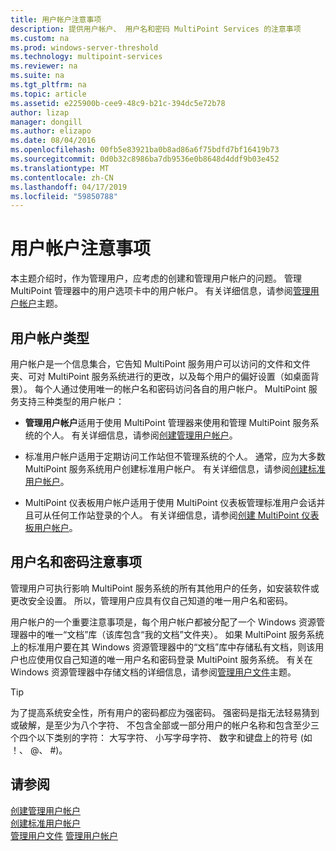 ```yaml
---
title: 用户帐户注意事项
description: 提供用户帐户、 用户名和密码 MultiPoint Services 的注意事项
ms.custom: na
ms.prod: windows-server-threshold
ms.technology: multipoint-services
ms.reviewer: na
ms.suite: na
ms.tgt_pltfrm: na
ms.topic: article
ms.assetid: e225900b-cee9-48c9-b21c-394dc5e72b78
author: lizap
manager: dongill
ms.author: elizapo
ms.date: 08/04/2016
ms.openlocfilehash: 00fb5e83921ba0b8ad86a6f75bdfd7bf16419b73
ms.sourcegitcommit: 0d0b32c8986ba7db9536e0b8648d4ddf9b03e452
ms.translationtype: MT
ms.contentlocale: zh-CN
ms.lasthandoff: 04/17/2019
ms.locfileid: "59850788"
---
```

# <a name="user-account-considerations"></a>用户帐户注意事项
本主题介绍时，作为管理用户，应考虑的创建和管理用户帐户的问题。 管理 MultiPoint 管理器中的用户选项卡中的用户帐户。 有关详细信息，请参阅[管理用户帐户](Manage-User-Accounts.md)主题。  
  
## <a name="user-account-types"></a>用户帐户类型  
用户帐户是一个信息集合，它告知 MultiPoint 服务用户可以访问的文件和文件夹、可对 MultiPoint 服务系统进行的更改，以及每个用户的偏好设置（如桌面背景）。 每个人通过使用唯一的帐户名和密码访问各自的用户帐户。 MultiPoint 服务支持三种类型的用户帐户：  
  
-   **管理用户帐户**适用于使用 MultiPoint 管理器来使用和管理 MultiPoint 服务系统的个人。 有关详细信息，请参阅[创建管理用户帐户](Create-an-Administrative-User-Account.md)。  
  
-   标准用户帐户适用于定期访问工作站但不管理系统的个人。 通常，应为大多数 MultiPoint 服务系统用户创建标准用户帐户。 有关详细信息，请参阅[创建标准用户帐户](Create-a-Standard-User-Account.md)。  
  
-   MultiPoint 仪表板用户帐户适用于使用 MultiPoint 仪表板管理标准用户会话并且可从任何工作站登录的个人。 有关详细信息，请参阅[创建 MultiPoint 仪表板用户帐户](Create-a-MultiPoint-Dashboard-User-Account.md)。  
  
## <a name="user-name-and-password-considerations"></a>用户名和密码注意事项  
管理用户可执行影响 MultiPoint 服务系统的所有其他用户的任务，如安装软件或更改安全设置。 所以，管理用户应具有仅自己知道的唯一用户名和密码。  
  
用户帐户的一个重要注意事项是，每个用户帐户都被分配了一个 Windows 资源管理器中的唯一“文档”库（该库包含“我的文档”文件夹）。 如果 MultiPoint 服务系统上的标准用户要在其 Windows 资源管理器中的“文档”库中存储私有文档，则该用户也应使用仅自己知道的唯一用户名和密码登录 MultiPoint 服务系统。 有关在 Windows 资源管理器中存储文档的详细信息，请参阅[管理用户文件](Manage-User-Files.md)主题。  
  
> [!TIP]  
> 为了提高系统安全性，所有用户的密码都应为强密码。 强密码是指无法轻易猜到或破解，是至少为八个字符、 不包含全部或一部分用户的帐户名称和包含至少三个四个以下类别的字符： 大写字符、 小写字母字符、 数字和键盘上的符号 (如 ！、 @、 #)。  
  
## <a name="see-also"></a>请参阅  
[创建管理用户帐户](Create-an-Administrative-User-Account.md)  
[创建标准用户帐户](Create-a-Standard-User-Account.md)  
[管理用户文件](Manage-User-Files.md)
[管理用户帐户](Manage-User-Accounts.md)